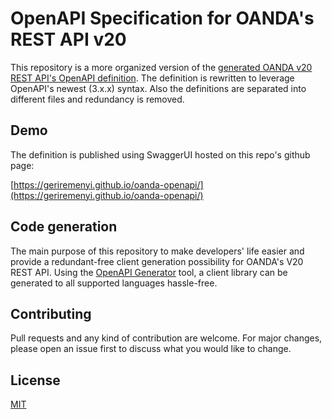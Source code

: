 # OpenAPI Specification for OANDA's REST API v20

This repository is a more organized version of the [generated OANDA v20 REST API's OpenAPI definition](https://github.com/oanda/v20-openapi). The definition is rewritten to leverage OpenAPI's newest (3.x.x) syntax. Also the definitions are separated into different files and redundancy is removed.

## Demo

The definition is published using SwaggerUI hosted on this repo's github page:

[https://geriremenyi.github.io/oanda-openapi/](https://geriremenyi.github.io/oanda-openapi/)

## Code generation

The main purpose of this repository to make developers' life easier and provide a redundant-free client generation possibility for OANDA's V20 REST API. Using the [OpenAPI Generator](https://openapi-generator.tech) tool, a client library can be generated to all supported languages hassle-free.

## Contributing

Pull requests and any kind of contribution are welcome. For major changes, please open an issue first to discuss what you would like to change.

## License

[MIT](https://choosealicense.com/licenses/mit/)
